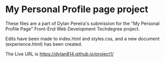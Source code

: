 # My Personal Profile page project

These files are a part of Dylan Pereira's submission for the "My Personal Profile Page" Front-End Web Development Techdegree project. <br/>

Edits have been made to index.html and styles.css, and a new document (experience.html) has been created. <br/>

The Live URL is  https://dylan814.github.io/project1/
